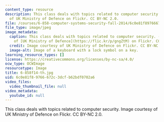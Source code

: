 ```yaml
---
content_type: resource
description: This class deals with topics related to computer security. Image courtesy
  of UK Ministry of Defence on Flickr. CC BY-NC 2.0.
file: /courses/6-858-computer-systems-security-fall-2014/6c0e81f89766672c3dcfb62bdf0702a6_6-858f14-th.jpg
file_type: image/jpeg
image_metadata:
  caption: This class deals with topics related to computer security. (Image courtesy
    of [UK Ministry of Defence](https://flic.kr/p/gngZtM) on Flickr. CC BY-NC 2.0.)
  credit: Image courtesy of UK Ministry of Defence on Flickr. CC BY-NC 2.0.
  image-alt: Image of a keyboard with a lock symbol on a key.
learning_resource_types: []
license: https://creativecommons.org/licenses/by-nc-sa/4.0/
ocw_type: OCWImage
resourcetype: Image
title: 6-858f14-th.jpg
uid: 6c0e81f8-9766-672c-3dcf-b62bdf0702a6
video_files:
  video_thumbnail_file: null
video_metadata:
  youtube_id: null
---
```

This class deals with topics related to computer security. Image courtesy of UK Ministry of Defence on Flickr. CC BY-NC 2.0.